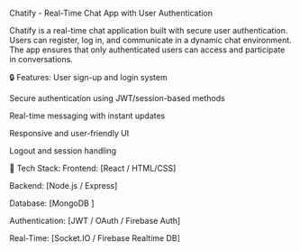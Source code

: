 Chatify - Real-Time Chat App with User Authentication

Chatify is a real-time chat application built with secure user authentication. Users can register, log in, and communicate in a dynamic chat environment. The app ensures that only authenticated users can access and participate in conversations.

🔒 Features:
User sign-up and login system

Secure authentication using JWT/session-based methods

Real-time messaging with instant updates

Responsive and user-friendly UI

Logout and session handling

🚀 Tech Stack:
Frontend: [React / HTML/CSS]

Backend: [Node.js / Express]

Database: [MongoDB ]

Authentication: [JWT / OAuth / Firebase Auth]

Real-Time: [Socket.IO / Firebase Realtime DB]